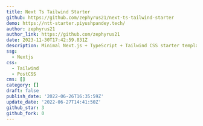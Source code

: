 ```yaml
---
title: Next Ts Tailwind Starter
github: https://github.com/zephyrus21/next-ts-tailwind-starter
demo: https://ntt-starter.piyushpandey.tech/
author: zephyrus21
author_link: https://github.com/zephyrus21
date: 2023-11-30T17:42:59.831Z
description: Minimal Next.js + TypeScript + Tailwind CSS starter template.
ssg:
  - Nextjs
css:
  - Tailwind
  - PostCSS
cms: []
category: []
draft: false
publish_date: '2022-06-26T16:35:59Z'
update_date: '2022-06-27T14:41:50Z'
github_star: 3
github_fork: 0
---
```

